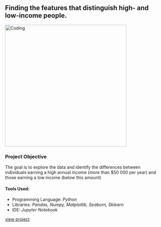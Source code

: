<h2>Finding the features that distinguish high- and low-income people.</h2>

<img width="400" alt="Coding" src="https://repository-images.githubusercontent.com/809089864/1753fd3d-c844-4236-a916-05a5d3198f28">

<h3>Project Objective</h3>
<p>The goal is to explore the data and identify the differences between individuals earning a high annual income (more than $50 000 per year) and those earning a low income (below this amount)</p>

<h4>Tools Used:</h4>
<ul>
<li>Programming Language: <i>Python</i></li>
<li>Libraries: <i>Pandas, Numpy, Matplotlib, Seaborn, Sklearn</i></li>
<li>IDE: <i>Jupyter Notebook</i></li>
</ul>

[view project](https://nbviewer.org/github/shdrn2402/IncomesResearch/blob/main/incomes_research.ipynb)
